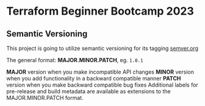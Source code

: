 # Terraform Beginner Bootcamp 2023

## Semantic Versioning

This project is going to utilize semantic versioning for its tagging
[semver.org](https://semver.org/)

The general format:
**MAJOR.MINOR.PATCH**, eg. `1.0.1`

**MAJOR** version when you make incompatible API changes
**MINOR** version when you add functionality in a backward compatible manner
**PATCH** version when you make backward compatible bug fixes
Additional labels for pre-release and build metadata are available as extensions to the MAJOR.MINOR.PATCH format.

